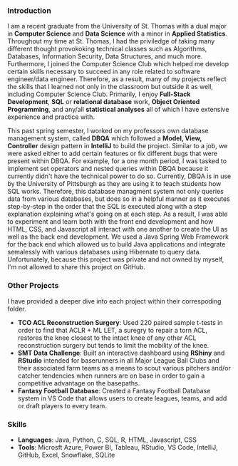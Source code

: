 ### Introduction

I am a recent graduate from the University of St. Thomas with a dual major in **Computer Science** and **Data Science** with a minor in **Applied Statistics**.  Throughout my time at St. Thomas, I had the priviledge of taking many different thought provokoking technical classes such as Algorithms, Databases, Information Security, Data Structures, and much more. Furthermore, I joined the Computer Science Club which helped me develop certain skills necessary to succeed in any role related to software engineer/data engineer.  Therefore, as a result, many of my projects reflect the skills that I learned not only in the classroom but outside it as well, including Computer Science Club.  Primarily, I enjoy **Full-Stack Development**, **SQL** or **relational database** work, **Object Oriented Programming**, and any/all **statistical analyses** all of which I have extensive experience and practice with.  

This past spring semester, I worked on my professors own database management system, called **DBQA** which followed a **Model, View, Controller** design pattern in **IntelliJ** to build the project.  Similar to a job, we were asked either to add certain features or fix different bugs that were present within DBQA.  For example, for a one month period, I was tasked to implement set operators and nested queries within DBQA because it currently didn't have the technical power to do so. Currently, DBQA is in use by the University of Pittsburgh as they are using it to teach students how SQL works.  Therefore, this database managment system not only queries data from various databases, but does so in a helpful manner as it executes step-by-step in the order that the SQL is executed along with a step explanation explaining what's going on at each step.  As a result, I was able to experiment and learn both with the front end development and how HTML, CSS, and Javascript all interact with one another to create the UI as well as the back end development.  We used a Java Spring Web Framework for the back end which allowed us to build Java applications and integrate semalessly with various databases using Hibernate to query data.  Unfortunately, because this project was private and not owned by myself, I'm not allowed to share this project on GitHub.

### Other Projects

I have provided a deeper dive into each project within their correspoding folder.
- **TCO ACL Reconstruction Surgery**: Used 220 paired sample t-tests in order to find that ACLR + ML LET, a suregry to repair a torn ACL, restores the knee closest to the intact knee of any other ACL reconstruction surgery but tends to limit the mobility of the knee.
- **SMT Data Challenge**: Built an interactive dashboard using **RShiny** and **RStudio** intended for baserunners in all Major League Ball Clubs and their associated farm teams as a means to scout various pitchers and/or catcher tendencies when runners are on base in order to gain a competitive advantage on the basepaths. 
- **Fantasy Football Database**: Created a Fantasy Football Database system in VS Code that allows users to create leagues, teams, and add or draft players to every team.

### Skills

- **Languages**: Java, Python, C, SQL, R, HTML, Javascript, CSS
- **Tools**: Microsft Azure, Power BI, Tableau, RStudio, VS Code, IntelliJ, GitHub, Excel, Snowflake, SQLite
